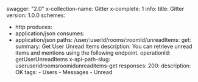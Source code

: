 swagger: "2.0"
x-collection-name: Gitter
x-complete: 1
info:
  title: Gitter
  version: 1.0.0
schemes:
- http
produces:
- application/json
consumes:
- application/json
paths:
  /user/:userId/rooms/:roomId/unreadItems:
    get:
      summary: Get User Unread Items
      description: You can retrieve unread items and mentions using the following
        endpoint.
      operationId: getUserUnreadItems
      x-api-path-slug: useruseridroomsroomidunreaditems-get
      responses:
        200:
          description: OK
      tags:
      - Users
      - Messages
      - Unread